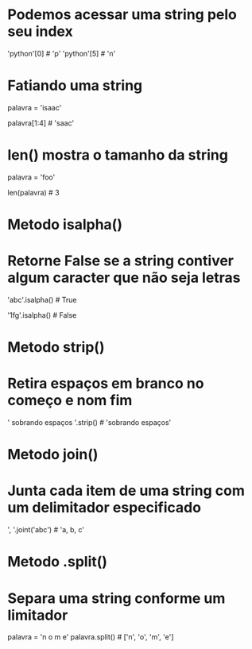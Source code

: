 # Podemos acessar uma string pelo seu index

'python'[0] # 'p'
'python'[5] # 'n'



# Fatiando uma string

palavra = 'isaac'

palavra[1:4] # 'saac'



# len() mostra o tamanho da string

palavra = 'foo'

len(palavra) # 3


# Metodo isalpha()
# Retorne False se a string contiver algum caracter que não seja letras

'abc'.isalpha() # True

'1fg'.isalpha() # False


# Metodo strip()
# Retira espaços em branco no começo e nom fim

' sobrando espaços '.strip() # 'sobrando espaços'


# Metodo join()
# Junta cada item de uma string com um delimitador especificado

', '.joint('abc') # 'a, b, c'

# Metodo .split()
# Separa uma string conforme um limitador

palavra = 'n o m e'
palavra.split() # ['n', 'o', 'm', 'e']

